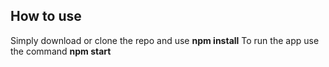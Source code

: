 ## How to use

Simply download or clone the repo and use **npm install**
To run the app use the command **npm start**
